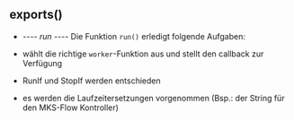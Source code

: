 

<!-- Start ./lib/run.js -->

## exports()

* --*-- run --*--
Die Funktion ```run()```  erledigt folgende Aufgaben:

* wählt die richtige  ```worker```-Funktion aus und stellt den
   callback zur Verfügung
* RunIf und StopIf werden entschieden
* es werden die Laufzeitersetzungen vorgenommen
 (Bsp.: der String für den MKS-Flow Kontroller)

<!-- End ./lib/run.js -->


